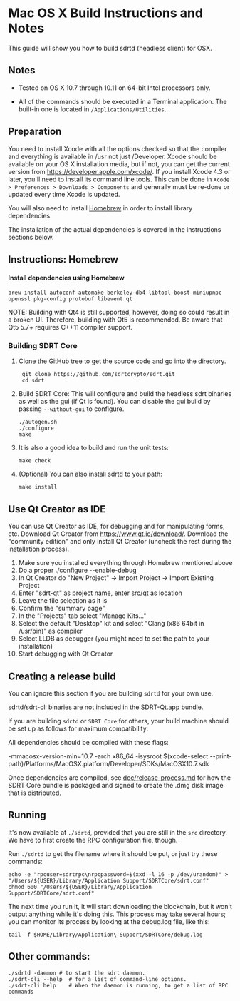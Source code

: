 Mac OS X Build Instructions and Notes
====================================
This guide will show you how to build sdrtd (headless client) for OSX.

Notes
-----

* Tested on OS X 10.7 through 10.11 on 64-bit Intel processors only.

* All of the commands should be executed in a Terminal application. The
built-in one is located in `/Applications/Utilities`.

Preparation
-----------

You need to install Xcode with all the options checked so that the compiler
and everything is available in /usr not just /Developer. Xcode should be
available on your OS X installation media, but if not, you can get the
current version from https://developer.apple.com/xcode/. If you install
Xcode 4.3 or later, you'll need to install its command line tools. This can
be done in `Xcode > Preferences > Downloads > Components` and generally must
be re-done or updated every time Xcode is updated.

You will also need to install [Homebrew](http://brew.sh) in order to install library
dependencies.

The installation of the actual dependencies is covered in the instructions
sections below.

Instructions: Homebrew
----------------------

#### Install dependencies using Homebrew

    brew install autoconf automake berkeley-db4 libtool boost miniupnpc openssl pkg-config protobuf libevent qt

NOTE: Building with Qt4 is still supported, however, doing so could result in a broken UI. Therefore, building with Qt5 is recommended. Be aware that Qt5 5.7+ requires C++11 compiler support.

### Building SDRT Core

1. Clone the GitHub tree to get the source code and go into the directory.

        git clone https://github.com/sdrtcrypto/sdrt.git
        cd sdrt

2.  Build SDRT Core:
    This will configure and build the headless sdrt binaries as well as the gui (if Qt is found).
    You can disable the gui build by passing `--without-gui` to configure.

        ./autogen.sh
        ./configure
        make

3.  It is also a good idea to build and run the unit tests:

        make check

4.  (Optional) You can also install sdrtd to your path:

        make install

Use Qt Creator as IDE
------------------------
You can use Qt Creator as IDE, for debugging and for manipulating forms, etc.
Download Qt Creator from https://www.qt.io/download/. Download the "community edition" and only install Qt Creator (uncheck the rest during the installation process).

1. Make sure you installed everything through Homebrew mentioned above
2. Do a proper ./configure --enable-debug
3. In Qt Creator do "New Project" -> Import Project -> Import Existing Project
4. Enter "sdrt-qt" as project name, enter src/qt as location
5. Leave the file selection as it is
6. Confirm the "summary page"
7. In the "Projects" tab select "Manage Kits..."
8. Select the default "Desktop" kit and select "Clang (x86 64bit in /usr/bin)" as compiler
9. Select LLDB as debugger (you might need to set the path to your installation)
10. Start debugging with Qt Creator

Creating a release build
------------------------
You can ignore this section if you are building `sdrtd` for your own use.

sdrtd/sdrt-cli binaries are not included in the SDRT-Qt.app bundle.

If you are building `sdrtd` or `SDRT Core` for others, your build machine should be set up
as follows for maximum compatibility:

All dependencies should be compiled with these flags:

 -mmacosx-version-min=10.7
 -arch x86_64
 -isysroot $(xcode-select --print-path)/Platforms/MacOSX.platform/Developer/SDKs/MacOSX10.7.sdk

Once dependencies are compiled, see [doc/release-process.md](release-process.md) for how the SDRT Core
bundle is packaged and signed to create the .dmg disk image that is distributed.

Running
-------

It's now available at `./sdrtd`, provided that you are still in the `src`
directory. We have to first create the RPC configuration file, though.

Run `./sdrtd` to get the filename where it should be put, or just try these
commands:

    echo -e "rpcuser=sdrtrpc\nrpcpassword=$(xxd -l 16 -p /dev/urandom)" > "/Users/${USER}/Library/Application Support/SDRTCore/sdrt.conf"
    chmod 600 "/Users/${USER}/Library/Application Support/SDRTCore/sdrt.conf"

The next time you run it, it will start downloading the blockchain, but it won't
output anything while it's doing this. This process may take several hours;
you can monitor its process by looking at the debug.log file, like this:

    tail -f $HOME/Library/Application\ Support/SDRTCore/debug.log

Other commands:
-------

    ./sdrtd -daemon # to start the sdrt daemon.
    ./sdrt-cli --help  # for a list of command-line options.
    ./sdrt-cli help    # When the daemon is running, to get a list of RPC commands
